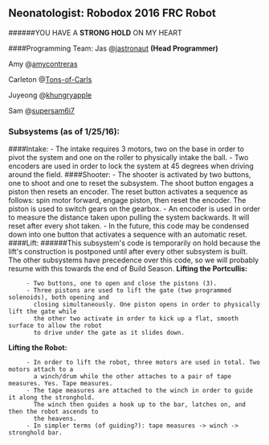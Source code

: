 ## Neonatologist: Robodox 2016 FRC Robot 
######YOU HAVE A **STRONG HOLD** ON MY HEART

####Programming Team:
Jas  @[jastronaut](http://github.com/jastronaut) **(Head Programmer)**

Amy  @[amycontreras](http://github.com/amycontreras)

Carleton @[Tons-of-Carls](http://github.com/Tons-of-Carls/)

Juyeong @[khungryapple](http://github.com/khungryapple)

Sam	@[supersam6i7](http://github.com/supersam6i7)


### Subsystems (as of 1/25/16):
####Intake:
         - The intake requires 3 motors, two on the base in order to pivot the system and one 
           on the roller to physically intake the ball.
         - Two encoders are used in order to lock the system at 45 degrees when driving around
           the field. 
####Shooter:
         - The shooter is activated by two buttons, one to shoot and one to reset the subsystem.
           The shoot button engages a piston then resets an encoder. The reset button activates
           a sequence as follows: spin motor forward, engage piston, then reset the encoder. The
           piston is used to switch gears on the gearbox. 
         - An encoder is used in order to measure the distance taken upon pulling the system
           backwards. It will reset after every shot taken. 
         - In the future, this code may be condensed down into one button that activates a 
           sequence with an automatic reset. 
####Lift:
######This subsystem's code is temporarily on hold because the lift's construction is postponed until after every other subsystem is built. The other subsystems have precedence over this code, so we will probably resume with this towards the end of Build Season.
**Lifting the Portcullis:**

         - Two buttons, one to open and close the pistons (3). 
         - Three pistons are used to lift the gate (two programmed solenoids), both opening and 
           closing simultaneously. One piston opens in order to physically lift the gate while
           the other two activate in order to kick up a flat, smooth surface to allow the robot 
           to drive under the gate as it slides down. 
**Lifting the Robot:**

         - In order to lift the robot, three motors are used in total. Two motors attach to a 
           a winch/drum while the other attaches to a pair of tape measures. Yes. Tape measures. 
         - The tape measures are attached to the winch in order to guide it along the stronghold. 
           The winch then guides a hook up to the bar, latches on, and then the robot ascends to 
           the heavens. 
         - In simpler terms (of guiding?): tape measures -> winch -> stronghold bar.



